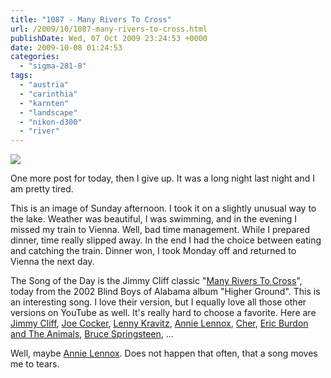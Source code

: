 ```yaml
---
title: "1087 - Many Rivers To Cross"
url: /2009/10/1087-many-rivers-to-cross.html
publishDate: Wed, 07 Oct 2009 23:24:53 +0000
date: 2009-10-08 01:24:53
categories: 
  - "sigma-281-8"
tags: 
  - "austria"
  - "carinthia"
  - "karnten"
  - "landscape"
  - "nikon-d300"
  - "river"
---
```

<a target="_blank" href="https://d25zfm9zpd7gm5.cloudfront.net/1200x1200/2009/20091004_164353_ps.jpg"><img src="https://d25zfm9zpd7gm5.cloudfront.net/0600x0600/2009/20091004_164353_ps.jpg" /></a>

One more post for today, then I give up. It was a long night last night and I am pretty tired.

 This is an image of Sunday afternoon. I took it on a slightly unusual way to the lake. Weather was beautiful, I was swimming, and in the evening I missed my train to Vienna. Well, bad time management. While I prepared dinner, time really slipped away. In the end I had the choice between eating and catching the train. Dinner won, I took Monday off and returned to Vienna the next day.

The Song of the Day is the Jimmy Cliff classic "<a target="_blank" href="http://www.lyricsmode.com/lyrics/j/jimmy_cliff/many_rivers_to_cross.html">Many Rivers To Cross</a>", today from the 2002 Blind Boys of Alabama album "Higher Ground". This is an interesting song. I love their version, but I equally love all those other versions on YouTube as well. It's really hard to choose a favorite. Here are <a target="_blank" href="http://www.youtube.com/watch?v=kGeCeK85sUg&feature=related">Jimmy Cliff</a>, <a target="_blank" href="http://www.youtube.com/watch?v=-NK93kcCS9Q">Joe Cocker</a>, <a target="_blank" href="http://www.youtube.com/watch?v=Tr1S8HWSWf4&feature=related">Lenny Kravitz</a>, <a target="_blank" href="http://www.youtube.com/watch?v=nN-jNmzSTok&feature=related">Annie Lennox</a>, <a target="_blank" href="http://www.youtube.com/watch?v=bcJCCtZRxCk&feature=related">Cher</a>, <a target="_blank" href="http://www.youtube.com/watch?v=IUc7WHHbyeM&feature=related">Eric Burdon and The Animals</a>, <a target="_blank" href="http://www.dailymotion.com/video/x8l4t3_many-rivers-to-cross-bruce-springst_music">Bruce Springsteen</a>, ...

Well, maybe <a target="_blank" href="http://www.youtube.com/watch?v=nN-jNmzSTok&feature=related">Annie Lennox</a>. Does not happen that often, that a song moves me to tears.
